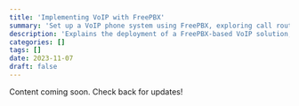 ```yaml
---
title: 'Implementing VoIP with FreePBX'
summary: 'Set up a VoIP phone system using FreePBX, exploring call routing, SIP trunking, and unified communications features.'
description: 'Explains the deployment of a FreePBX-based VoIP solution, including configuration of extensions, trunks, and real-world troubleshooting.'
categories: []
tags: []
date: 2023-11-07
draft: false
---
```


Content coming soon. Check back for updates!
